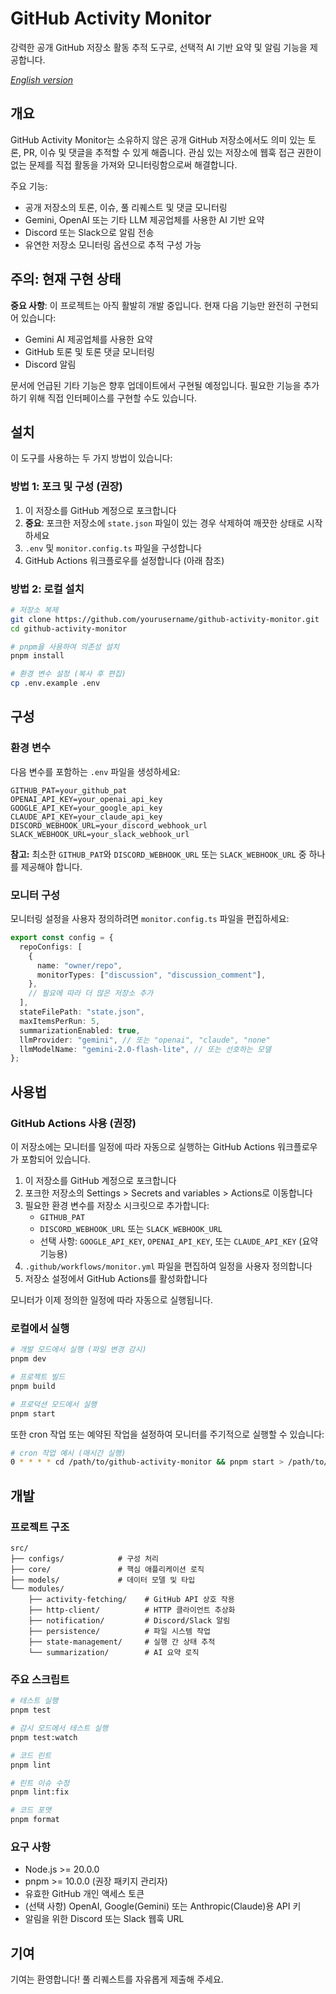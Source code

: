 # GitHub Activity Monitor

강력한 공개 GitHub 저장소 활동 추적 도구로, 선택적 AI 기반 요약 및 알림 기능을 제공합니다.

_[English version](./README.md)_

## 개요

GitHub Activity Monitor는 소유하지 않은 공개 GitHub 저장소에서도 의미 있는 토론, PR, 이슈 및 댓글을 추적할 수 있게 해줍니다. 관심 있는 저장소에 웹훅 접근 권한이 없는 문제를 직접 활동을 가져와 모니터링함으로써 해결합니다.

주요 기능:

- 공개 저장소의 토론, 이슈, 풀 리퀘스트 및 댓글 모니터링
- Gemini, OpenAI 또는 기타 LLM 제공업체를 사용한 AI 기반 요약
- Discord 또는 Slack으로 알림 전송
- 유연한 저장소 모니터링 옵션으로 추적 구성 가능

## 주의: 현재 구현 상태

**중요 사항**: 이 프로젝트는 아직 활발히 개발 중입니다. 현재 다음 기능만 완전히 구현되어 있습니다:

- Gemini AI 제공업체를 사용한 요약
- GitHub 토론 및 토론 댓글 모니터링
- Discord 알림

문서에 언급된 기타 기능은 향후 업데이트에서 구현될 예정입니다. 필요한 기능을 추가하기 위해 직접 인터페이스를 구현할 수도 있습니다.

## 설치

이 도구를 사용하는 두 가지 방법이 있습니다:

### 방법 1: 포크 및 구성 (권장)

1. 이 저장소를 GitHub 계정으로 포크합니다
2. **중요**: 포크한 저장소에 `state.json` 파일이 있는 경우 삭제하여 깨끗한 상태로 시작하세요
3. `.env` 및 `monitor.config.ts` 파일을 구성합니다
4. GitHub Actions 워크플로우를 설정합니다 (아래 참조)

### 방법 2: 로컬 설치

```bash
# 저장소 복제
git clone https://github.com/yourusername/github-activity-monitor.git
cd github-activity-monitor

# pnpm을 사용하여 의존성 설치
pnpm install

# 환경 변수 설정 (복사 후 편집)
cp .env.example .env
```

## 구성

### 환경 변수

다음 변수를 포함하는 `.env` 파일을 생성하세요:

```
GITHUB_PAT=your_github_pat
OPENAI_API_KEY=your_openai_api_key
GOOGLE_API_KEY=your_google_api_key
CLAUDE_API_KEY=your_claude_api_key
DISCORD_WEBHOOK_URL=your_discord_webhook_url
SLACK_WEBHOOK_URL=your_slack_webhook_url
```

**참고:** 최소한 `GITHUB_PAT`와 `DISCORD_WEBHOOK_URL` 또는 `SLACK_WEBHOOK_URL` 중 하나를 제공해야 합니다.

### 모니터 구성

모니터링 설정을 사용자 정의하려면 `monitor.config.ts` 파일을 편집하세요:

```typescript
export const config = {
  repoConfigs: [
    {
      name: "owner/repo",
      monitorTypes: ["discussion", "discussion_comment"],
    },
    // 필요에 따라 더 많은 저장소 추가
  ],
  stateFilePath: "state.json",
  maxItemsPerRun: 5,
  summarizationEnabled: true,
  llmProvider: "gemini", // 또는 "openai", "claude", "none"
  llmModelName: "gemini-2.0-flash-lite", // 또는 선호하는 모델
};
```

## 사용법

### GitHub Actions 사용 (권장)

이 저장소에는 모니터를 일정에 따라 자동으로 실행하는 GitHub Actions 워크플로우가 포함되어 있습니다.

1. 이 저장소를 GitHub 계정으로 포크합니다
2. 포크한 저장소의 Settings > Secrets and variables > Actions로 이동합니다
3. 필요한 환경 변수를 저장소 시크릿으로 추가합니다:
   - `GITHUB_PAT`
   - `DISCORD_WEBHOOK_URL` 또는 `SLACK_WEBHOOK_URL`
   - 선택 사항: `GOOGLE_API_KEY`, `OPENAI_API_KEY`, 또는 `CLAUDE_API_KEY` (요약 기능용)
4. `.github/workflows/monitor.yml` 파일을 편집하여 일정을 사용자 정의합니다
5. 저장소 설정에서 GitHub Actions를 활성화합니다

모니터가 이제 정의한 일정에 따라 자동으로 실행됩니다.

### 로컬에서 실행

```bash
# 개발 모드에서 실행 (파일 변경 감시)
pnpm dev

# 프로젝트 빌드
pnpm build

# 프로덕션 모드에서 실행
pnpm start
```

또한 cron 작업 또는 예약된 작업을 설정하여 모니터를 주기적으로 실행할 수 있습니다:

```bash
# cron 작업 예시 (매시간 실행)
0 * * * * cd /path/to/github-activity-monitor && pnpm start > /path/to/logfile.log 2>&1
```

## 개발

### 프로젝트 구조

```
src/
├── configs/            # 구성 처리
├── core/               # 핵심 애플리케이션 로직
├── models/             # 데이터 모델 및 타입
└── modules/
    ├── activity-fetching/    # GitHub API 상호 작용
    ├── http-client/          # HTTP 클라이언트 추상화
    ├── notification/         # Discord/Slack 알림
    ├── persistence/          # 파일 시스템 작업
    ├── state-management/     # 실행 간 상태 추적
    └── summarization/        # AI 요약 로직
```

### 주요 스크립트

```bash
# 테스트 실행
pnpm test

# 감시 모드에서 테스트 실행
pnpm test:watch

# 코드 린트
pnpm lint

# 린트 이슈 수정
pnpm lint:fix

# 코드 포맷
pnpm format
```

### 요구 사항

- Node.js >= 20.0.0
- pnpm >= 10.0.0 (권장 패키지 관리자)
- 유효한 GitHub 개인 액세스 토큰
- (선택 사항) OpenAI, Google(Gemini) 또는 Anthropic(Claude)용 API 키
- 알림을 위한 Discord 또는 Slack 웹훅 URL

## 기여

기여는 환영합니다! 풀 리퀘스트를 자유롭게 제출해 주세요.
